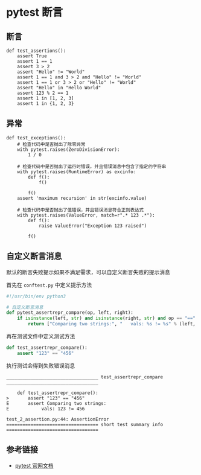 # pytest 断言

## 断言

```shell
def test_assertions():
    assert True
    assert 1 == 1
    assert 3 > 2
    assert "Hello" != "World"
    assert 1 == 1 and 3 > 2 and "Hello" != "World"
    assert 1 == 1 or 3 > 2 or "Hello" != "World"
    assert "Hello" in "Hello World"
    assert 123 % 2 == 1
    assert 1 in [1, 2, 3]
    assert 1 in {1, 2, 3}
```

## 异常

```shell
def test_exceptions():
    # 检查代码中是否抛出了除零异常
    with pytest.raises(ZeroDivisionError):
        1 / 0

    # 检查代码中是否抛出了运行时错误，并且错误消息中包含了指定的字符串
    with pytest.raises(RuntimeError) as excinfo:
        def f():
            f()

        f()
    assert 'maximum recursion' in str(excinfo.value)

    # 检查代码中是否抛出了值错误，并且错误消息符合正则表达式
    with pytest.raises(ValueError, match=r".* 123 .*"):
        def f():
            raise ValueError("Exception 123 raised")

        f()
```

## 自定义断言消息

默认的断言失败提示如果不满足需求，可以自定义断言失败的提示消息

首先在 `conftest.py` 中定义提示方法

```python
#!/usr/bin/env python3

# 自定义断言消息
def pytest_assertrepr_compare(op, left, right):
    if isinstance(left, str) and isinstance(right, str) and op == "==":
        return ["Comparing two strings:", "   vals: %s != %s" % (left, right)]
```

再在测试文件中定义测试方法

```python
def test_assertrepr_compare():
    assert "123" == "456"
```

执行测试会得到失败错误消息

```shell
__________________________________ test_assertrepr_compare __________________________________

    def test_assertrepr_compare():
>       assert "123" == "456"
E       assert Comparing two strings:
E            vals: 123 != 456

test_2_assertion.py:44: AssertionError
================================== short test summary info ==================================
```

## 参考链接

- [pytest 官网文档](https://docs.pytest.org/en/7.3.x/how-to/assert.html)
